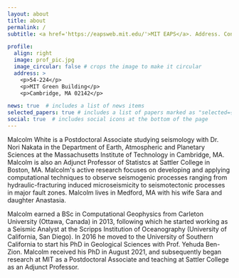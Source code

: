 ```yaml
---
layout: about
title: about
permalink: /
subtitle: <a href='https://eapsweb.mit.edu/'>MIT EAPS</a>. Address. Contacts. Moto. Etc.

profile:
  align: right
  image: prof_pic.jpg
  image_circular: false # crops the image to make it circular
  address: >
    <p>54-224</p>
    <p>MIT Green Building</p>
    <p>Cambridge, MA 02142</p>

news: true  # includes a list of news items
selected_papers: true # includes a list of papers marked as "selected={true}"
social: true  # includes social icons at the bottom of the page
---
```


Malcolm White is a Postdoctoral Associate studying seismology with Dr. Nori Nakata in the Department of Earth, Atmospheric and Planetary Sciences at the Massachusetts Institute of Technology in Cambridge, MA. Malcolm is also an Adjunct Professor of Statistcs at Sattler College in Boston, MA. Malcolm's active research focuses on developing and applying computational techniques to observe seismogenic processes ranging from hydraulic-fracturing induced microseismicity to seismotectonic processes in major fault zones. Malcolm lives in Medford, MA with his wife Sara and daughter Anastasia.

Malcolm earned a BSc in Computational Geophysics from Carleton University (Ottawa, Canada) in 2013, following which he started working as a Seismic Analyst at the Scripps Institution of Oceanography (University of California, San Diego). In 2016 he moved to the University of Southern California to start his PhD in Geological Sciences with Prof. Yehuda Ben-Zion. Malcolm received his PhD in August 2021, and subsequently began research at MIT as a Postdoctoral Associate and teaching at Sattler College as an Adjunct Professor.

<!---Write your biography here. Tell the world about yourself. Link to your favorite [subreddit](http://reddit.com). You can put a picture in, too. The code is already in, just name your picture `prof_pic.jpg` and put it in the `img/` folder.

Put your address / P.O. box / other info right below your picture. You can also disable any these elements by editing `profile` property of the YAML header of your `_pages/about.md`. Edit `_bibliography/papers.bib` and Jekyll will render your [publications page](/al-folio/publications/) automatically.

Link to your social media connections, too. This theme is set up to use [Font Awesome icons](http://fortawesome.github.io/Font-Awesome/) and [Academicons](https://jpswalsh.github.io/academicons/), like the ones below. Add your Facebook, Twitter, LinkedIn, Google Scholar, or just disable all of them.---!>
